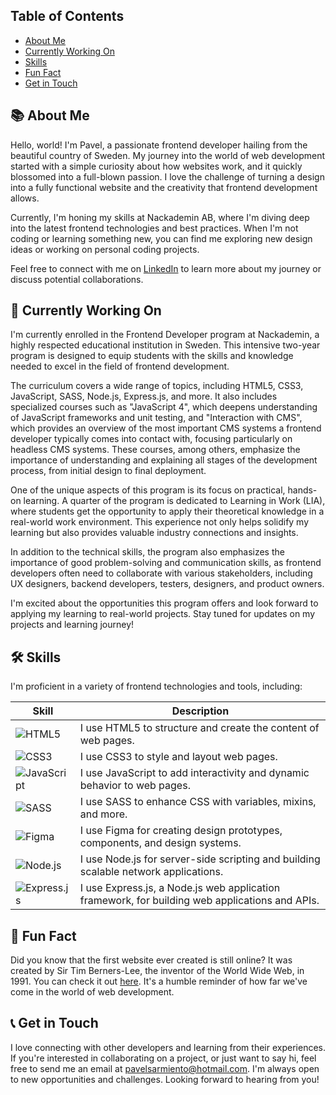 ## Table of Contents

- [About Me](#-about-me)
- [Currently Working On](#-currently-working-on)
- [Skills](#️-skills)
- [Fun Fact](#-fun-fact)
- [Get in Touch](#-get-in-touch)


## 📚 About Me

Hello, world! I'm Pavel, a passionate frontend developer hailing from the beautiful country of Sweden. My journey into the world of web development started with a simple curiosity about how websites work, and it quickly blossomed into a full-blown passion. I love the challenge of turning a design into a fully functional website and the creativity that frontend development allows.

Currently, I'm honing my skills at Nackademin AB, where I'm diving deep into the latest frontend technologies and best practices. When I'm not coding or learning something new, you can find me exploring new design ideas or working on personal coding projects.

Feel free to connect with me on [LinkedIn](https://www.linkedin.com/in/pavel-sarmiento-5483661a3/) to learn more about my journey or discuss potential collaborations.

## 🚀 Currently Working On <a name="currently-working-on"></a>

I'm currently enrolled in the Frontend Developer program at Nackademin, a highly respected educational institution in Sweden. This intensive two-year program is designed to equip students with the skills and knowledge needed to excel in the field of frontend development.

The curriculum covers a wide range of topics, including HTML5, CSS3, JavaScript, SASS, Node.js, Express.js, and more. It also includes specialized courses such as "JavaScript 4", which deepens understanding of JavaScript frameworks and unit testing, and "Interaction with CMS", which provides an overview of the most important CMS systems a frontend developer typically comes into contact with, focusing particularly on headless CMS systems. These courses, among others, emphasize the importance of understanding and explaining all stages of the development process, from initial design to final deployment.

One of the unique aspects of this program is its focus on practical, hands-on learning. A quarter of the program is dedicated to Learning in Work (LIA), where students get the opportunity to apply their theoretical knowledge in a real-world work environment. This experience not only helps solidify my learning but also provides valuable industry connections and insights.

In addition to the technical skills, the program also emphasizes the importance of good problem-solving and communication skills, as frontend developers often need to collaborate with various stakeholders, including UX designers, backend developers, testers, designers, and product owners.

I'm excited about the opportunities this program offers and look forward to applying my learning to real-world projects. Stay tuned for updates on my projects and learning journey!

## 🛠️ Skills

I'm proficient in a variety of frontend technologies and tools, including:

| Skill | Description |
| --- | --- |
| ![HTML5](https://img.icons8.com/color/48/000000/html-5--v1.png) | I use HTML5 to structure and create the content of web pages. |
| ![CSS3](https://img.icons8.com/color/48/000000/css3.png) | I use CSS3 to style and layout web pages. |
| ![JavaScript](https://img.icons8.com/color/48/000000/javascript.png) | I use JavaScript to add interactivity and dynamic behavior to web pages. |
| ![SASS](https://img.icons8.com/color/48/000000/sass.png) | I use SASS to enhance CSS with variables, mixins, and more. |
| ![Figma](https://img.icons8.com/color/48/000000/figma.png) | I use Figma for creating design prototypes, components, and design systems. |
| ![Node.js](https://img.icons8.com/color/48/000000/nodejs.png) | I use Node.js for server-side scripting and building scalable network applications. |
| ![Express.js](https://img.icons8.com/color/48/000000/express.png) | I use Express.js, a Node.js web application framework, for building web applications and APIs. |

## 🎉 Fun Fact

Did you know that the first website ever created is still online? It was created by Sir Tim Berners-Lee, the inventor of the World Wide Web, in 1991. You can check it out [here](http://info.cern.ch/hypertext/WWW/TheProject.html). It's a humble reminder of how far we've come in the world of web development.

## 📞 Get in Touch

I love connecting with other developers and learning from their experiences. If you're interested in collaborating on a project, or just want to say hi, feel free to send me an email at [pavelsarmiento@hotmail.com](mailto:pavelsarmiento@hotmail.com). I'm always open to new opportunities and challenges. Looking forward to hearing from you!
